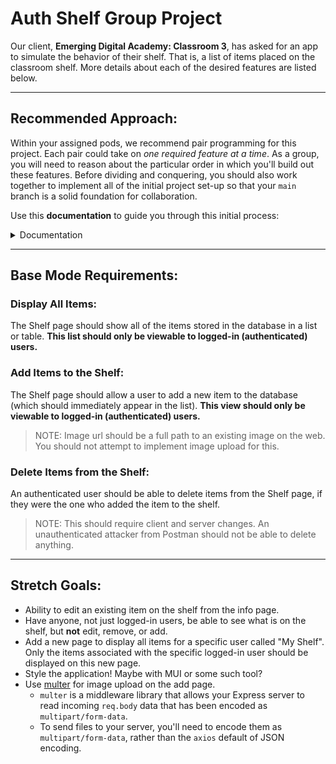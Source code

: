 # Auth Shelf Group Project

Our client, **Emerging Digital Academy: Classroom 3**, has asked for an app to simulate the behavior of their shelf. That is, a list of items placed on the classroom shelf. More details about each of the desired features are listed below.

---

## Recommended Approach:

Within your assigned pods, we recommend pair programming for this project. Each pair could take on _one required feature at a time_. As a group, you will need to reason about the particular order in which you'll build out these features. Before dividing and conquering, you should also work together to implement all of the initial project set-up so that your `main` branch is a solid foundation for collaboration.

Use this **documentation** to guide you through this initial process:

<details>
  <summary>Documentation</summary>

### Prerequisites

Before you get started, make sure you have the following software installed on your computer:

- [Node.js](https://nodejs.org/en)
- [PostgreSQL](https://www.postgresql.org)
- [Nodemon](https://nodemon.io)
- [Postman](https://www.postman.com)

### Create Database and Tables

Create a new database named `auth_shelf`, then create the `user` and `item` tables using the queries found in `database.sql`.

- Note: `pool.js` is initially configured to connect to a database named `prime_app`. You'll need to modify this within `pool.js` so that it knows to connect a database `auth_shelf`.

### Initial Setup Instructions

- In this repo's **root directory**, run `npm install`.
- Create an `.env` file in the **root directory**, then paste this line into the file:
  ```plaintext
    SERVER_SESSION_SECRET=superDuperSecret
  ```
- While you're in your new `.env` file, take the time to replace `superDuperSecret` with some a random string like `25POUbVtx6RKVNWszd9ERB9Bb6` to keep your application secure.
  - Here's a site that can help you: [Password Generator Plus](https://passwordsgenerator.net).
  - If you skip this step, create a secret with less than eight characters, or leave it as `superDuperSecret`, you'll get a big warning message each time you start your server.
- Run `npm run server` to start the server.
- Run `npm run client` to start the client.
- Navigate to `localhost:5173`.
  - Verify that you are able to:
    - Register as a new user.
    - Log out.
    - Log back in.
    - Log out.
- Congrats! You now have a starting line for the cool thing you're about to build. 🙂

### Lay of the Land

This repository is intentionally quite minimal. It features the same directory structure that you know and love:

- `src/`: The React application and Zustand store.
- `public/`: Static assets for the client-side. (In this case, just a `favicon.ico` file.)
- `server/`: The Express server.

Much of the code is descriptively commented. We recommend reading through the comments, getting a lay of the land, and becoming more comfortable with how it works before you start building on top of it.

For example, you're going to need to create new React Router Routes and Nav links as you build out your application. To do so, you'll first need a clear understanding of:

- How the `<Route>`s in `App.jsx` function.
- How the `<NavLink>`s in `Nav.jsx` function.

</details>

---

## Base Mode Requirements:

### Display All Items:

The Shelf page should show all of the items stored in the database in a list or table. **This list should only be viewable to logged-in (authenticated) users.**

### Add Items to the Shelf:

The Shelf page should allow a user to add a new item to the database (which should immediately appear in the list). **This view should only be viewable to logged-in (authenticated) users.**

> NOTE: Image url should be a full path to an existing image on the web. You should not attempt to implement image upload for this.

### Delete Items from the Shelf:

An authenticated user should be able to delete items from the Shelf page, if they were the one who added the item to the shelf.

> NOTE: This should require client and server changes. An unauthenticated attacker from Postman should not be able to delete anything.

---

## Stretch Goals:

- Ability to edit an existing item on the shelf from the info page.
- Have anyone, not just logged-in users, be able to see what is on the shelf, but **not** edit, remove, or add.
- Add a new page to display all items for a specific user called "My Shelf". Only the items associated with the specific logged-in user should be displayed on this new page.
- Style the application! Maybe with MUI or some such tool?
- Use [multer](https://github.com/expressjs/multer) for image upload on the add page.
  - `multer` is a middleware library that allows your Express server to read incoming `req.body` data that has been encoded as `multipart/form-data`.
  - To send files to your server, you'll need to encode them as `multipart/form-data`, rather than the `axios` default of JSON encoding.

